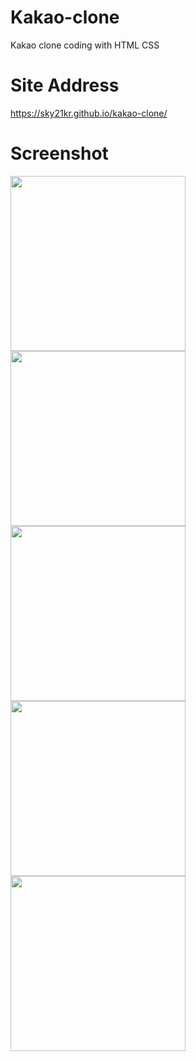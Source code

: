 # Kakao-clone
Kakao clone coding with HTML CSS

# Site Address
https://sky21kr.github.io/kakao-clone/

# Screenshot
<div display="flex" justify-content="center">
  <img width="280px" src="https://user-images.githubusercontent.com/19388573/84150606-0e9d5200-aa9d-11ea-86bc-53699e06fb72.PNG">
  <img width="280px" src="https://user-images.githubusercontent.com/19388573/84149837-0a246980-aa9c-11ea-8c68-cdaada902c97.PNG">
  <img width="280px" src="https://user-images.githubusercontent.com/19388573/84149829-07297900-aa9c-11ea-9d8a-d9968b1a2361.PNG">
  <img width="280px" src="https://user-images.githubusercontent.com/19388573/84149833-098bd300-aa9c-11ea-9450-e6e0b4bbbe6f.PNG">
  <img width="280px" src="https://user-images.githubusercontent.com/19388573/84149614-b7e34880-aa9b-11ea-8afa-deb11d65b6f1.gif">
</div>
